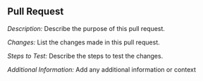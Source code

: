## Pull Request

*Description:*
Describe the purpose of this pull request.

*Changes:*
List the changes made in this pull request.

*Steps to Test:*
Describe the steps to test the changes.

*Additional Information:*
Add any additional information or context
